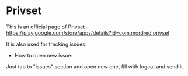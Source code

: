 # Privset

This is an official page of Privset - https://play.google.com/store/apps/details?id=com.mordred.privset

It is also used for tracking issues:

- How to open new issue:

Just tap to "issues" section and open new one, fill with logcat and send it
